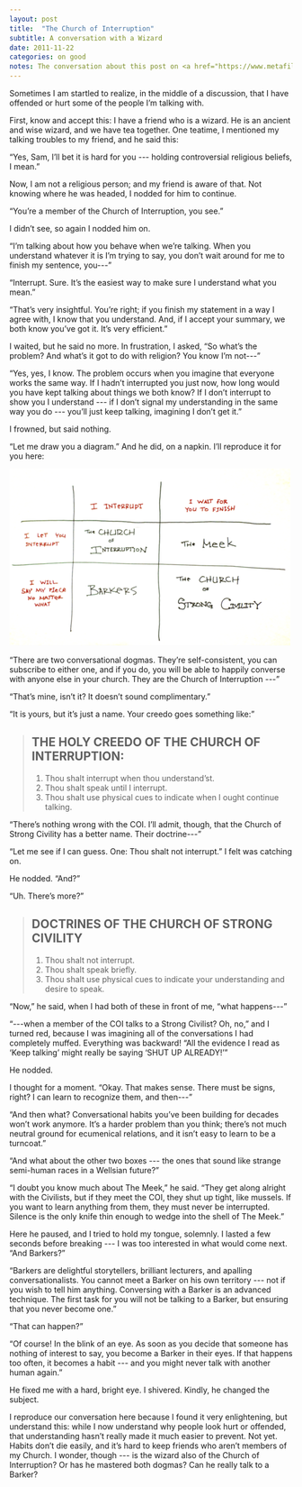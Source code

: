 ```yaml
---
layout: post
title:  "The Church of Interruption"
subtitle: A conversation with a Wizard
date: 2011-11-22
categories: on good
notes: The conversation about this post on <a href="https://www.metafilter.com/174614/Weve-had-Ask-vs-Guess-and-now">metafilter</a> will give you some idea how nuanced and fraught this topic is. This post is not intended to be comprehensive, just offer some tools that have been useful to me.
---
```


Sometimes I am startled to realize, in the middle of a discussion, that I have offended or hurt some of the people I’m talking with.

First, know and accept this: I have a friend who is a wizard. He is an ancient and wise wizard, and we have tea together. One teatime, I mentioned my talking troubles to my friend, and he said this:

“Yes, Sam, I’ll bet it is hard for you --- holding controversial religious beliefs, I mean.”

Now, I am not a religious person; and my friend is aware of that. Not knowing where he was headed, I nodded for him to continue.

“You’re a member of the Church of Interruption, you see.”

I didn’t see, so again I nodded him on.

“I’m talking about how you behave when we’re talking. When you understand whatever it is I’m trying to say, you don’t wait around for me to finish my sentence, you---”

“Interrupt. Sure. It’s the easiest way to make sure I understand what you mean.”

“That’s very insightful. You’re right; if you finish my statement in a way I agree with, I know that you understand. And, if I accept your summary, we both know you’ve got it. It’s very efficient.”

I waited, but he said no more. In frustration, I asked, “So what’s the problem? And what’s it got to do with religion? You know I’m not---”

“Yes, yes, I know. The problem occurs when you imagine that everyone works the same way. If I hadn’t interrupted you just now, how long would you have kept talking about things we both know? If I don’t interrupt to show you I understand --- if I don’t signal my understanding in the same way you do --- you’ll just keep talking, imagining I don’t get it.”

I frowned, but said nothing.

“Let me draw you a diagram.” And he did, on a napkin. I’ll reproduce it for you here:

![a chart of conversational styles](/assets/images/interruption.png)

“There are two conversational dogmas. They’re self-consistent, you can subscribe to either one, and if you do, you will be able to happily converse with anyone else in your church. They are the Church of Interruption ---”

“That’s mine, isn’t it? It doesn’t sound complimentary.”

“It is yours, but it’s just a name. Your creedo goes something like:”

> ## THE HOLY CREEDO OF THE CHURCH OF INTERRUPTION:
>
> 1.  Thou shalt interrupt when thou understand’st.
> 2.  Thou shalt speak until I interrupt.
> 3.  Thou shalt use physical cues to indicate when I ought continue talking.

“There’s nothing wrong with the COI. I’ll admit, though, that the Church of Strong Civility has a better name. Their doctrine---”

“Let me see if I can guess. One: Thou shalt not interrupt.” I felt was catching on.

He nodded. “And?”

“Uh. There’s more?”

> ## DOCTRINES OF THE CHURCH OF STRONG CIVILITY
>
> 1.  Thou shalt not interrupt.
> 2.  Thou shalt speak briefly.
> 3.  Thou shalt use physical cues to indicate your understanding and desire to speak.

“Now,” he said, when I had both of these in front of me, “what happens---”

“---when a member of the COI talks to a Strong Civilist? Oh, no,” and I turned red, because I was imagining all of the conversations I had completely muffed. Everything was backward! “All the evidence I read as ‘Keep talking’ might really be saying ‘SHUT UP ALREADY!’”

He nodded.

I thought for a moment. “Okay. That makes sense. There must be signs, right? I can learn to recognize them, and then---”

“And then what? Conversational habits you’ve been building for decades won’t work anymore. It’s a harder problem than you think; there’s not much neutral ground for ecumenical relations, and it isn’t easy to learn to be a turncoat.”

“And what about the other two boxes --- the ones that sound like strange semi-human races in a Wellsian future?”

“I doubt you know much about The Meek,” he said. “They get along alright with the Civilists, but if they meet the COI, they shut up tight, like mussels. If you want to learn anything from them, they must never be interrupted. Silence is the only knife thin enough to wedge into the shell of The Meek.”

Here he paused, and I tried to hold my tongue, solemnly. I lasted a few seconds before breaking --- I was too interested in what would come next. “And Barkers?”

“Barkers are delightful storytellers, brilliant lecturers, and apalling conversationalists. You cannot meet a Barker on his own territory --- not if you wish to tell him anything. Conversing with a Barker is an advanced technique. The first task for you will not be talking to a Barker, but ensuring that you never become one.”

“That can happen?”

“Of course! In the blink of an eye. As soon as you decide that someone has nothing of interest to say, you become a Barker in their eyes. If that happens too often, it becomes a habit --- and you might never talk with another human again.”

He fixed me with a hard, bright eye. I shivered. Kindly, he changed the subject.

I reproduce our conversation here because I found it very enlightening, but understand this: while I now understand why people look hurt or offended, that understanding hasn’t really made it much easier to prevent. Not yet. Habits don’t die easily, and it’s hard to keep friends who aren’t members of my Church. I wonder, though --- is the wizard also of the Church of Interruption? Or has he mastered both dogmas? Can he really talk to a Barker?
